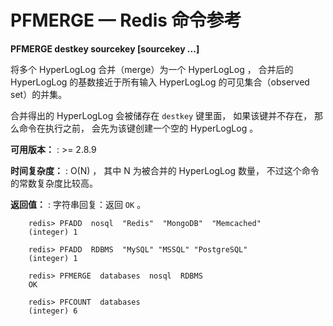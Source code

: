 # PFMERGE — Redis 命令参考

**PFMERGE destkey sourcekey [sourcekey ...]**

将多个 HyperLogLog 合并（merge）为一个 HyperLogLog ， 合并后的 HyperLogLog 的基数接近于所有输入 HyperLogLog 的可见集合（observed set）的并集。

合并得出的 HyperLogLog 会被储存在 `destkey` 键里面， 如果该键并不存在， 那么命令在执行之前， 会先为该键创建一个空的 HyperLogLog 。

**可用版本：**
: >= 2.8.9

**时间复杂度：**
: O(N) ， 其中 N 为被合并的 HyperLogLog 数量， 不过这个命令的常数复杂度比较高。

**返回值：**
: 字符串回复：返回 `OK` 。

```
    redis> PFADD  nosql  "Redis"  "MongoDB"  "Memcached"
    (integer) 1

    redis> PFADD  RDBMS  "MySQL" "MSSQL" "PostgreSQL"
    (integer) 1

    redis> PFMERGE  databases  nosql  RDBMS
    OK

    redis> PFCOUNT  databases
    (integer) 6
```